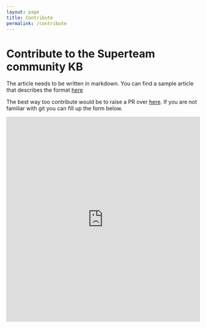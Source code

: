 ```yaml
---
layout: page
title: Contribute
permalink: /contribute
---
```

# Contribute to the Superteam community KB

The article needs to be written in markdown. You can find a sample article that describes the format <a class="external-link" href="https://cdn.discordapp.com/attachments/906648854554886144/906652300729274418/superteamknowledgebase_articleguide.md">here </a>

The best way too contribute would be to raise a PR over <a class="external-link" href="https://github.com/phenomenon98/superteam-community-knowledgebase"> here</a>. If you are not familiar with git you can fill up the form below.




<iframe class="airtable-embed" src="https://airtable.com/embed/shrJuKlQWyKOLnL1F?backgroundColor=green" frameborder="0" onmousewheel="" width="100%" height="533" style="background: transparent; border: 1px solid #ccc;"></iframe>
